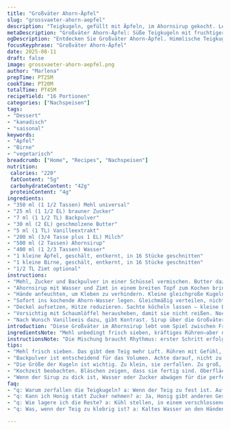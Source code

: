 ```yaml
---
title: "Großväter Ahorn-Äpfel"
slug: "grossvaeter-ahorn-aepfel"
description: "Teigkugeln, gefüllt mit Äpfeln, im Ahornsirup gekocht. Leicht abgeänderte Zutaten für intensiveren Geschmack. Mischung aus Apfel und Birne als Füllung, Ahornsirup mit Zimt verstärkt. Kleine Tricks zur Teigherstellung und Erkennung des Garzustands. Vegetarisch, ohne Eier und Nüsse. Gericht, das süße, fruchtige Noten mit sämigem Sirup verbindet. Flüssigkeitsmenge und Backtriebmittel leicht variiert für bessere Konsistenz. Viel Wert auf sensorische Kontrolle, damit es nicht zerfällt beim Kochen. "
metaDescription: "Großväter Ahorn-Äpfel: Süße Teigkugeln mit fruchtiger Füllung. Einfache Schritte für eine tolle Nachspeise."
ogDescription: "Entdecken Sie Großväter Ahorn-Äpfel. Himmlische Teigkugeln mit Apfel-Birnen-Füllung, im aromatischen Sirup gekocht."
focusKeyphrase: "Großväter Ahorn-Äpfel"
date: 2025-08-11
draft: false
image: grossvaeter-ahorn-aepfel.png
author: "Marlena"
prepTime: PT25M
cookTime: PT20M
totalTime: PT45M
recipeYield: "16 Portionen"
categories: ["Nachspeisen"]
tags:
- "Dessert"
- "kanadisch"
- "saisonal"
keywords:
- "Apfel"
- "Birne"
- "vegetarisch"
breadcrumb: ["Home", "Recipes", "Nachspeisen"]
nutrition: 
 calories: "220"
 fatContent: "5g"
 carbohydrateContent: "42g"
 proteinContent: "4g"
ingredients:
- "350 ml (1 1/2 Tassen) Mehl universal"
- "25 ml (1 1/2 EL) brauner Zucker"
- "7 ml (1 1/2 TL) Backpulver"
- "30 ml (2 EL) geschmolzene Butter"
- "5 ml (1 TL) Vanilleextrakt"
- "200 ml (3/4 Tasse plus 1 EL) Milch"
- "500 ml (2 Tassen) Ahornsirup"
- "400 ml (1 2/3 Tassen) Wasser"
- "1 kleine Äpfel, geschält, entkernt, in 16 Stücke geschnitten"
- "1 kleine Birne, geschält, entkernt, in 16 Stücke geschnitten"
- "1/2 TL Zimt optional"
instructions:
- "Mehl, Zucker und Backpulver in einer Schüssel vermischen. Butter dazugeben, samt Vanille. Milch langsam einrühren. Rühren mit Holzlöffel, bis glatter, weicher Teig entsteht. Nicht übermischen; Klümpchen ok."
- "Ahornsirup mit Wasser und Zimt in einem breiten Topf zum Kochen bringen. Nicht zu stark, lieber sanft blubbern lassen."
- "Hände anfeuchten, um Kleben zu verhindern. Kleine gleichgroße Kugeln formen (ca. walnussgroß). Jeweils ein Apfel- und Birnenstück in die Mitte drücken. Vorsicht, nicht zu viel Kraft, sonst zerreißt der Teig. Kugeln schließen."
- "Sofort ins kochende Ahorn-Wasser legen. Gleichmäßig verteilen, nicht übereinander stapeln."
- "Deckel aufsetzen, Hitze reduzieren. Sachte köcheln lassen – kleine Bläschen aufsteigen sehen. Nach ca. 18-20 Minuten prüfen, ob Teig gut aufgegangen ist und Fleischstücke bissfest."
- "Vorsichtig mit Schaumlöffel herausheben, damit sie nicht reißen. Noch warm im Sirup baden lassen oder direkt servieren."
- "Nach Wunsch Vanilleeis dazu, gibt Kontrast. Sirup über die Großväter träufeln, glänzend und dicklich. Mit Zimt bestäuben, wenn man mag."
introduction: "Diese Großväter im Ahornsirup lebt vom Spiel zwischen Frucht und sirupartiger Süße. Ich habe mit viel Geduld und Experimenten gelernt, dass die Zutatenmenge mindestens dreimal überprüft werden muss, sonst zerfließt der Teig oder bleibt zu fest. Die Kombination aus Apfel und Birne bringt eine saftigere Füllung, je nachdem wie reif die Früchte sind, verändert sich das Mundgefühl enorm. Zimt im Sirup spaltest die Geschmackslinie und hüllt das Ganze in Wärme. Der Trick mit feuchten Händen verhindert klebriges Chaos, und das weiche Kneten bewahrt die Luft im Teig. Wichtig ist, nicht nur nach Zeit zu gehen, sondern auf Größe und Struktur zu achten. Wer auf Eier verzichten muss, wird hier trotzdem satt und glücklich."
ingredientsNote: "Mehl unbedingt frisch sieben, kräftiges Rühren—aber nicht zu lange, sonst verliert der Teig den Auftrieb. Zucker lässt sich durch Honig ersetzen, verändert aber die Bräunung. Backpulver wichtig für das Volumen. Butter muss geschmolzen, aber nicht heiß sein, damit die Milch nicht gerinnt. Vanilleextrakt ist kein Muss, aber rundet ab. Milch kann halb durch Pflanzenmilch ersetzt werden, gibt anderen Geschmack. Ahornsirup Qualität entscheidet über Aroma; günstige Sorten sind meist schwach. Wasser im Sirup sollte Gefrierwasser oder gefiltert sein, falsche Härtegrade schlagen sich nieder. Apfel und Birne unbedingt fest, weil weiche Stücke zerfallen. Zimt gibt Tiefe, alternativ Muskat, aber vorsichtig dosieren."
instructionsNote: "Die Mischung braucht Rhythmus: erster Schritt erfolgt schnell, damit das Backpulver aktiv bleibt. Wenn der Teig zu fest wirkt, eher noch etwas Milch einrühren, flüssigste Teige verkleben beim Kochen. Beim Formen hilft kaltes Wasser an den Händen, verhindert kleben, macht sauber. Ahornsirup-Wasser muss sachte köcheln, zu starkes Blubbern zerstört Formen. Während des Garens lohnt sich ein Blick durch den Deckel; Spitzen der Großväter wachsen sichtbar. Am Ende wird die Oberfläche matt, und man spürt das leichte Nachgeben wenn man leicht draufdrückt. Mit Löfferl rausnehmen; Abschrecken sorgt für Stabilität. Wird der Teig zu zäh, beste Lösung: kleine Tröpfchen Butter vorab unterrühren. Wer den Sirup nach dem Kochen zu dick findet, wägt Zucker oder Wasser ab, für perfekte Konsistenz. Cremes oder Eis geben Intensität und Kälte zum Sirupwärme-Kontrast."
tips:
- "Mehl frisch sieben. Das gibt dem Teig mehr Luft. Rühren mit Gefühl, viel nicht kneten. Klümpchen sind ok. Feuchthände helfen beim Formen; kein Chaos."
- "Backpulver ist entscheidend für das Volumen. Achte darauf, nicht zu lange zu rühren. Ist der Teig zu fest, Milch einrühren. Flüssige Teige neigen zum Verkleben."
- "Die Größe der Kugeln ist wichtig. Zu klein, sie zerfallen. Zu groß, sie garen nicht gleichmäßig. Prise Zimt gibt Tiefe, alternativ Muskat. Dosierung ist entscheidend."
- "Kochzeit beobachten. Bläschen zeigen, dass sie fertig sind. Oberfläche wird matt. Ein leichtes Drücken bestätigt. Schnell handeln, damit sie nicht auskühlen."
- "Wenn der Sirup zu dick ist, Wasser oder Zucker abwägen für die perfekte Konsistenz. Unterrühren bei zähem Teig: kleine Buttertröpfchen, helfen enorm."
faq:
- "q: Warum zerfallen die Teigkugeln? a: Wenn der Teig zu fest ist. Auf Flüssigkeit achten. Auch die Größe der Kugeln spielt eine Rolle, zu klein, hast du Chaos."
- "q: Kann ich Honig statt Zucker nehmen? a: Ja, Honig gibt anderen Geschmack. Aber Farbe ändert sich. Behalte die Konsistenz im Blick, Honig hat andere Eigenschaften."
- "q: Wie lagere ich die Reste? a: Kühl stellen, in einem verschlossenen Behälter. Reicht für ein paar Tage. Vor dem Servieren leicht aufwärmen. Aromaschutz ist wichtig."
- "q: Was, wenn der Teig zu klebrig ist? a: Kaltes Wasser an den Händen hilft beim Formen. Eventuell noch etwas Mehl einarbeiten. Aber Aufpassen, nicht zu viel."

---
```

